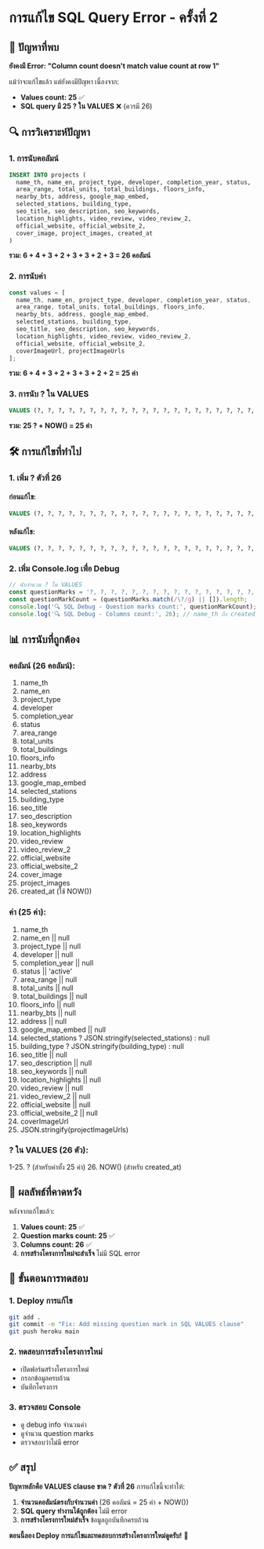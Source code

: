 # การแก้ไข SQL Query Error - ครั้งที่ 2

## 🚨 ปัญหาที่พบ

**ยังคงมี Error: "Column count doesn't match value count at row 1"**

แม้ว่าจะแก้ไขแล้ว แต่ยังคงมีปัญหา เนื่องจาก:
- **Values count: 25** ✅
- **SQL query มี 25 ? ใน VALUES** ❌ (ควรมี 26)

## 🔍 การวิเคราะห์ปัญหา

### 1. **การนับคอลัมน์**
```sql
INSERT INTO projects (
  name_th, name_en, project_type, developer, completion_year, status,        -- 6 คอลัมน์
  area_range, total_units, total_buildings, floors_info,                      -- 4 คอลัมน์
  nearby_bts, address, google_map_embed,                                      -- 3 คอลัมน์
  selected_stations, building_type,                                           -- 2 คอลัมน์
  seo_title, seo_description, seo_keywords,                                   -- 3 คอลัมน์
  location_highlights, video_review, video_review_2,                          -- 3 คอลัมน์
  official_website, official_website_2,                                       -- 2 คอลัมน์
  cover_image, project_images, created_at                                     -- 3 คอลัมน์
)
```
**รวม: 6 + 4 + 3 + 2 + 3 + 3 + 2 + 3 = 26 คอลัมน์**

### 2. **การนับค่า**
```javascript
const values = [
  name_th, name_en, project_type, developer, completion_year, status,        -- 6 ค่า
  area_range, total_units, total_buildings, floors_info,                      -- 4 ค่า
  nearby_bts, address, google_map_embed,                                      -- 3 ค่า
  selected_stations, building_type,                                           -- 2 ค่า
  seo_title, seo_description, seo_keywords,                                   -- 3 ค่า
  location_highlights, video_review, video_review_2,                          -- 3 ค่า
  official_website, official_website_2,                                       -- 2 ค่า
  coverImageUrl, projectImageUrls                                             -- 2 ค่า
];
```
**รวม: 6 + 4 + 3 + 2 + 3 + 3 + 2 + 2 = 25 ค่า**

### 3. **การนับ ? ใน VALUES**
```sql
VALUES (?, ?, ?, ?, ?, ?, ?, ?, ?, ?, ?, ?, ?, ?, ?, ?, ?, ?, ?, ?, ?, ?, ?, ?, NOW())
```
**รวม: 25 ? + NOW() = 25 ค่า**

## 🛠️ การแก้ไขที่ทำไป

### 1. **เพิ่ม ? ตัวที่ 26**

#### ก่อนแก้ไข:
```sql
VALUES (?, ?, ?, ?, ?, ?, ?, ?, ?, ?, ?, ?, ?, ?, ?, ?, ?, ?, ?, ?, ?, ?, ?, ?, NOW())
```

#### หลังแก้ไข:
```sql
VALUES (?, ?, ?, ?, ?, ?, ?, ?, ?, ?, ?, ?, ?, ?, ?, ?, ?, ?, ?, ?, ?, ?, ?, ?, ?, NOW())
```

### 2. **เพิ่ม Console.log เพื่อ Debug**

```javascript
// นับจำนวน ? ใน VALUES
const questionMarks = '?, ?, ?, ?, ?, ?, ?, ?, ?, ?, ?, ?, ?, ?, ?, ?, ?, ?, ?, ?, ?, ?, ?, ?, ?, NOW()';
const questionMarkCount = (questionMarks.match(/\?/g) || []).length;
console.log('🔍 SQL Debug - Question marks count:', questionMarkCount);
console.log('🔍 SQL Debug - Columns count:', 26); // name_th ถึง created_at
```

## 📊 การนับที่ถูกต้อง

### **คอลัมน์ (26 คอลัมน์):**
1. name_th
2. name_en
3. project_type
4. developer
5. completion_year
6. status
7. area_range
8. total_units
9. total_buildings
10. floors_info
11. nearby_bts
12. address
13. google_map_embed
14. selected_stations
15. building_type
16. seo_title
17. seo_description
18. seo_keywords
19. location_highlights
20. video_review
21. video_review_2
22. official_website
23. official_website_2
24. cover_image
25. project_images
26. created_at (ใช้ NOW())

### **ค่า (25 ค่า):**
1. name_th
2. name_en || null
3. project_type || null
4. developer || null
5. completion_year || null
6. status || 'active'
7. area_range || null
8. total_units || null
9. total_buildings || null
10. floors_info || null
11. nearby_bts || null
12. address || null
13. google_map_embed || null
14. selected_stations ? JSON.stringify(selected_stations) : null
15. building_type ? JSON.stringify(building_type) : null
16. seo_title || null
17. seo_description || null
18. seo_keywords || null
19. location_highlights || null
20. video_review || null
21. video_review_2 || null
22. official_website || null
23. official_website_2 || null
24. coverImageUrl
25. JSON.stringify(projectImageUrls)

### **? ใน VALUES (26 ตัว):**
1-25. ? (สำหรับค่าทั้ง 25 ค่า)
26. NOW() (สำหรับ created_at)

## 🎯 ผลลัพธ์ที่คาดหวัง

หลังจากแก้ไขแล้ว:
1. **Values count: 25** ✅
2. **Question marks count: 25** ✅
3. **Columns count: 26** ✅
4. **การสร้างโครงการใหม่จะสำเร็จ** ไม่มี SQL error

## 📝 ขั้นตอนการทดสอบ

### 1. **Deploy การแก้ไข**
```bash
git add .
git commit -m "Fix: Add missing question mark in SQL VALUES clause"
git push heroku main
```

### 2. **ทดสอบการสร้างโครงการใหม่**
- เปิดฟอร์มสร้างโครงการใหม่
- กรอกข้อมูลครบถ้วน
- บันทึกโครงการ

### 3. **ตรวจสอบ Console**
- ดู debug info จำนวนค่า
- ดูจำนวน question marks
- ตรวจสอบว่าไม่มี error

## ✅ สรุป

**ปัญหาหลักคือ VALUES clause ขาด ? ตัวที่ 26** การแก้ไขนี้จะทำให้:

1. **จำนวนคอลัมน์ตรงกับจำนวนค่า** (26 คอลัมน์ = 25 ค่า + NOW())
2. **SQL query ทำงานได้ถูกต้อง** ไม่มี error
3. **การสร้างโครงการใหม่สำเร็จ** ข้อมูลถูกบันทึกครบถ้วน

**ตอนนี้ลอง Deploy การแก้ไขและทดสอบการสร้างโครงการใหม่ดูครับ!** 🚀
















